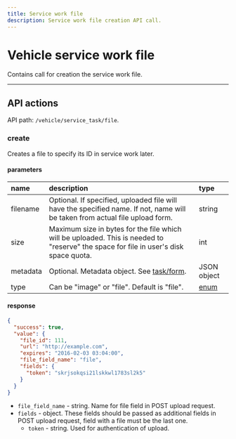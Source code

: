 ```yaml
---
title: Service work file
description: Service work file creation API call.
---
```


# Vehicle service work file

Contains call for creation the service work file.

***

## API actions

API path: `/vehicle/service_task/file`.

### create

Creates a file to specify its ID in service work later.

#### parameters

| name     | description                                                                                                                           | type                                              |
|:---------|:--------------------------------------------------------------------------------------------------------------------------------------|:--------------------------------------------------|
| filename | Optional. If specified, uploaded file will have the specified name. If not, name will be taken from actual file upload form.          | string                                            |
| size     | Maximum size in bytes for the file which will be uploaded. This is needed to "reserve" the space for file in user's disk space quota. | int                                               |
| metadata | Optional. Metadata object. See [task/form](../../../field_service/task/form/index.md#read).                                           | JSON object                                       |
| type     | Can be "image" or "file". Default is "file".                                                                                          | [enum](../../../../getting-started.md#data-types) |

#### response

```json
{
  "success": true,
  "value": {
    "file_id": 111, 
    "url": "http://example.com",
    "expires": "2016-02-03 03:04:00",
    "file_field_name": "file",
    "fields": {
      "token": "skrjsokqsi21lskkwl1783sl2k5"
    }
  }
}
```

* `file_field_name` - string. Name for file field in POST upload request.
* `fields` - object. These fields should be passed as additional fields in POST upload request, field with a file must be the last one.
    * `token` - string. Used for authentication of upload.
